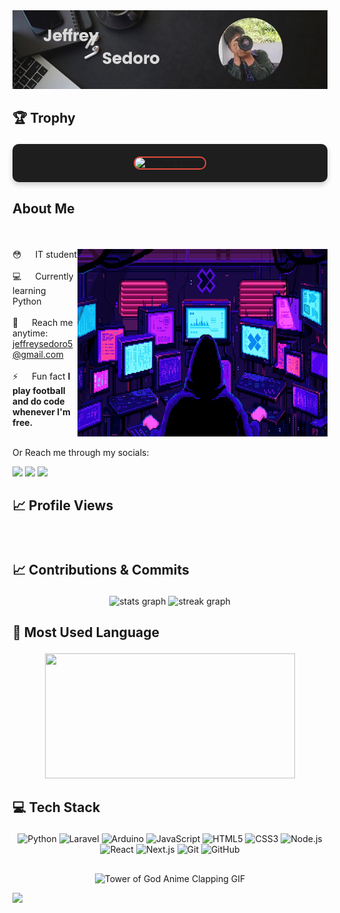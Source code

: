 <div style="text-align: center;">
 <a href="https://myzino.github.io/My-portfolio/" target="_blank">
  <img src="/assets/Jeffrey Sedoro.jpg" alt="Jeffrey">
  </a>
</div>

## <p>🏆 Trophy</p>
<p align="center" style="background-color: #1e1e1e; padding: 20px; border-radius: 10px; box-shadow: 0px 4px 8px rgba(0, 0, 0, 0.2);">
  <img src="https://github-profile-trophy.vercel.app/?username=Myzino&margin-w=5&margin-h=5&theme=violet&no-bg=true&no-frame=true&rank=SECRET,SSS,SS,S,AAA,AA,A,B,C&column=7" alt="GitHub Trophy" style="border: 2px solid #e74c3c; border-radius: 10px;">
</p>


## <p>About Me</p>
<br>
<p>
        <img align="right" width="400" height="300" src="/assets/68747470733a2f2f6d656469612e74656e6f722e636f6d2f336254785a34486472797341414141642f706978656c732d6e656f6e2e676966.gif">

😳 &emsp; IT student<br/><br/>
💻 &emsp; Currently learning Python <br/><br/>
🧐 &emsp; Reach me anytime: jeffreysedoro5@gmail.com<br/><br/>
⚡ &emsp; Fun fact **I play football and do code whenever I'm free.**<br/><br/>

<p>Or Reach me through my socials: </p>
<p>
<a href = "https://x.com/Jepriii08/"><img src="https://img.icons8.com/fluent/48/000000/twitter.png"/></a>
<a href = "https://www.instagram.com/jfrokz/"><img src="https://img.icons8.com/fluent/48/000000/instagram-new.png"/></a>
<a href = "https://www.facebook.com/Benkiekun/"><img src="https://img.icons8.com/color/48/000000/facebook-new.png"/></a>
</p>




## <p>📈 Profile Views</p>
<div id="header">
  <img src="https://komarev.com/ghpvc/?username=Myzino&style=for-the-badge&color=orange" alt=""/>
</div>

## <p>📈 Contributions & Commits</p>
<div align="center">
  <img src="https://github-readme-stats.vercel.app/api?username=Myzino&hide_title=false&hide_rank=true&show_icons=true&include_all_commits=true&count_private=true&disable_animations=false&bg_color=000000&title_color=8A2BE2&text_color=FFFFFF&icon_color=8A2BE2&locale=en&hide_border=false&order=1" height="200" alt="stats graph"  />
    
  <img src="https://streak-stats.demolab.com?user=Myzino&locale=en&mode=daily&background=000000&stroke=8A2BE2&ring=8A2BE2&fire=FF4500&currStreakNum=FFFFFF&sideNums=FFFFFF&currStreakLabel=8A2BE2&sideLabels=FFFFFF&dates=8A2BE2&hide_border=false&border_radius=5&order=3" height="200" alt="streak graph"  />
</div>


## <p>💬 Most Used Language</p>
<p align="center">
  <img width="400" height="200" src="https://github-readme-stats.vercel.app/api/top-langs/?username=Myzino&size_weight=0.0005&count_weight=0.3&layout=compact&bg_color=000000&title_color=8A2BE2&text_color=FFFFFF&icon_color=8A2BE2">
</p>
 


## <p>💻 Tech Stack</p>
<p align="center">
  <img src="https://img.shields.io/badge/Python-3776AB?style=for-the-badge&logo=python&logoColor=white" alt="Python">
  <img src="https://img.shields.io/badge/Laravel-FF2D20?style=for-the-badge&logo=laravel&logoColor=white" alt="Laravel">
  <img src="https://img.shields.io/badge/Arduino-00979D?style=for-the-badge&logo=arduino&logoColor=white" alt="Arduino">
  <img src="https://img.shields.io/badge/JavaScript-F7DF1E?style=for-the-badge&logo=javascript&logoColor=black" alt="JavaScript">
  <img src="https://img.shields.io/badge/HTML5-E34F26?style=for-the-badge&logo=html5&logoColor=white" alt="HTML5">
  <img src="https://img.shields.io/badge/CSS3-1572B6?style=for-the-badge&logo=css3&logoColor=white" alt="CSS3">
  <img src="https://img.shields.io/badge/Node.js-339933?style=for-the-badge&logo=nodedotjs&logoColor=white" alt="Node.js">
  <img src="https://img.shields.io/badge/React-61DAFB?style=for-the-badge&logo=react&logoColor=black" alt="React">
  <img src="https://img.shields.io/badge/Next.js-000000?style=for-the-badge&logo=nextdotjs&logoColor=white" alt="Next.js">
  <img src="https://img.shields.io/badge/Git-F05032?style=for-the-badge&logo=git&logoColor=white" alt="Git">
  <img src="https://img.shields.io/badge/GitHub-181717?style=for-the-badge&logo=github&logoColor=white" alt="GitHub">
</p>

## <p align="center"></p>
<p align="center">
  <img src="https://media1.tenor.com/m/ubXABvjKcKIAAAAC/tower-of-god-anime.gif" alt="Tower of God Anime Clapping GIF">
</p>
<img src="https://readme-typing-svg.herokuapp.com?font=Orbitron&size=24&pause=1000&vCenter=true&color=8A2BE2&width=600&lines=Welcome+to+my+github+profile!;fwd.;Passionate+about+tech+and+innovation.;Lover+of+coffee+and+Sport+as+well+as+coding.;Wowowowowoowow." />
